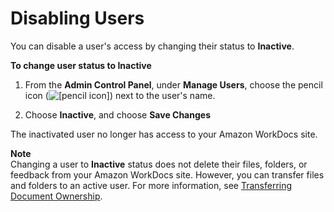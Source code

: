 # Disabling Users<a name="inactive-user"></a>

You can disable a user's access by changing their status to **Inactive**\.

**To change user status to **Inactive****

1. From the **Admin Control Panel**, under **Manage Users**, choose the pencil icon \(![\[pencil icon\]](http://docs.aws.amazon.com/workdocs/latest/adminguide/images/pencil_icon.png)\) next to the user's name\.

1. Choose **Inactive**, and choose **Save Changes**

The inactivated user no longer has access to your Amazon WorkDocs site\.

**Note**  
Changing a user to **Inactive** status does not delete their files, folders, or feedback from your Amazon WorkDocs site\. However, you can transfer files and folders to an active user\. For more information, see [Transferring Document Ownership](transfer-docs.md)\.